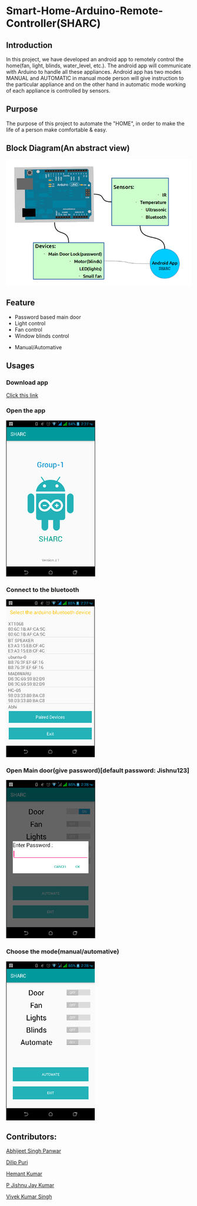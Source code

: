 # Smart-Home-Arduino-Remote-Controller(SHARC)

## Introduction

In this project, we have developed an android app to remotely control the home(fan, light, blinds, water_level, etc.). The android app will communicate with Arduino to handle all these appliances. Android app has two modes MANUAL and AUTOMATIC in manual mode person will give instruction to the particular appliance and on the other hand in automatic mode working of each appliance is controlled by sensors.

## Purpose

The purpose of this project to automate the "HOME", in order to make the life of a person make comfortable & easy.

## Block Diagram(An abstract view)
![Block Diagram](diagrams/block_diagram.png?raw=true "Block Diagram")

## Feature

* Password based main door
* Light control
* Fan control
* Window blinds control
- Manual/Automative

## Usages    

### Download app
[Click this link](https://github.com/dilippuri/SHARC-Smart-Home-Arduino-Remote-Controller/blob/master/embeddedsystems.sem7.iiitv.sharc.apk)

### Open the app
![Welcome Page](diagrams/welcome_page.png?raw=true "Welcome Page")
### Connect to the bluetooth
![Connection Page](diagrams/connection_page.png?raw=true "Connectin Page")
### Open Main door(give password)[default password: Jishnu123]
![Password pop-up](diagrams/password_popup.png?raw=true "Password pop-up")
### Choose the mode(manual/automative)    
![Control Page](diagrams/control_page.png?raw=true "Control Page")

## Contributors:

[Abhijeet Singh Panwar](https://www.linkedin.com/in/abhijeet-singh-panwar-a382a8a5)

[Dilip Puri](https://github.com/dilippuri)

[Hemant Kumar](https://github.com/hemantkrmmt)

[P Jishnu Jay Kumar](https://github.com/RJJishnu353)

[Vivek Kumar Singh](https://github.com/VivekProHacker)